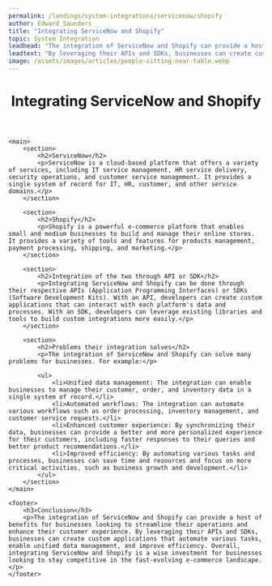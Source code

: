 ```yaml
---
permalink: /landings/system-integrations/servicenow/shopify
author: Edward Saunders
title: "Integrating ServiceNow and Shopify"
topic: System Integration
leadhead: "The integration of ServiceNow and Shopify can provide a host of benefits for businesses looking to streamline their operations and enhance their customer experience"
leadtext: "By leveraging their APIs and SDKs, businesses can create custom applications that automate various tasks, enable unified data management, and improve efficiency. Overall, integrating ServiceNow and Shopify is a wise investment for businesses looking to stay competitive in the fast-evolving e-commerce landscape."
image: /assets/images/articles/people-sitting-near-table.webp
---
```

<div class="arttext">	<header>
		<h1>Integrating ServiceNow and Shopify</h1>
	</header>

	<main>
		<section>
			<h2>ServiceNow</h2>
			<p>ServiceNow is a cloud-based platform that offers a variety of services, including IT service management, HR service delivery, security operations, and customer service management. It provides a single system of record for IT, HR, customer, and other service domains.</p>
		</section>

		<section>
			<h2>Shopify</h2>
			<p>Shopify is a powerful e-commerce platform that enables small and medium businesses to build and manage their online stores. It provides a variety of tools and features for products management, payment processing, shipping, and marketing.</p>
		</section>

		<section>
			<h2>Integration of the two through API or SDK</h2>
			<p>Integrating ServiceNow and Shopify can be done through their respective APIs (Application Programming Interfaces) or SDKs (Software Development Kits). With an API, developers can create custom applications that can interact with each platform's data and processes. With an SDK, developers can leverage existing libraries and tools to build custom integrations more easily.</p>
		</section>

		<section>
			<h2>Problems their integration solves</h2>
			<p>The integration of ServiceNow and Shopify can solve many problems for businesses. For example:</p>

			<ul>
				<li>Unified data management: The integration can enable businesses to manage their customer, order, and inventory data in a single system of record.</li>
				<li>Automated workflows: The integration can automate various workflows such as order processing, inventory management, and customer service requests.</li>
				<li>Enhanced customer experience: By synchronizing their data, businesses can provide a better and more personalized experience for their customers, including faster responses to their queries and better product recommendations.</li>
				<li>Improved efficiency: By automating various tasks and processes, businesses can save time and resources and focus on more critical activities, such as business growth and development.</li>
			</ul>
		</section>
	</main>

	<footer>
		<h3>Conclusion</h3>
		<p>The integration of ServiceNow and Shopify can provide a host of benefits for businesses looking to streamline their operations and enhance their customer experience. By leveraging their APIs and SDKs, businesses can create custom applications that automate various tasks, enable unified data management, and improve efficiency. Overall, integrating ServiceNow and Shopify is a wise investment for businesses looking to stay competitive in the fast-evolving e-commerce landscape.</p>
	</footer>
</div>